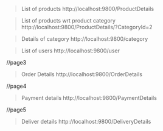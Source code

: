>List of products
http://localhost:9800/ProductDetails


>List of products wrt product category
http://localhost:9800/ProductDetails/?CategoryId=2

>Details of category
http://localhost:9800/category

>List of users
http://localhost:9800/user

//page3
>Order Details
http://localhost:9800/OrderDetails

//page4
>Payment details
http://localhost:9800/PaymentDetails

//page5
>Deliver details
http://localhost:9800/DeliveryDetails